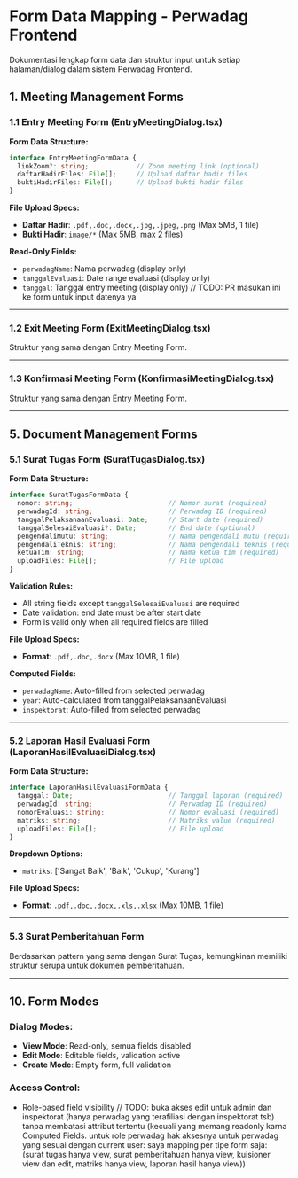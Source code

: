 # Form Data Mapping - Perwadag Frontend

Dokumentasi lengkap form data dan struktur input untuk setiap halaman/dialog dalam sistem Perwadag Frontend.


## 1. Meeting Management Forms

### 1.1 Entry Meeting Form (EntryMeetingDialog.tsx)

**Form Data Structure:**

```typescript
interface EntryMeetingFormData {
  linkZoom?: string;            // Zoom meeting link (optional)
  daftarHadirFiles: File[];     // Upload daftar hadir files
  buktiHadirFiles: File[];      // Upload bukti hadir files
}
```

**File Upload Specs:**
- **Daftar Hadir**: `.pdf,.doc,.docx,.jpg,.jpeg,.png` (Max 5MB, 1 file)
- **Bukti Hadir**: `image/*` (Max 5MB, max 2 files)

**Read-Only Fields:**
- `perwadagName`: Nama perwadag (display only)
- `tanggalEvaluasi`: Date range evaluasi (display only)
- `tanggal`: Tanggal entry meeting (display only) // TODO: PR masukan ini ke form untuk input datenya ya

---

### 1.2 Exit Meeting Form (ExitMeetingDialog.tsx)

Struktur yang sama dengan Entry Meeting Form.

---

### 1.3 Konfirmasi Meeting Form (KonfirmasiMeetingDialog.tsx)

Struktur yang sama dengan Entry Meeting Form.

---

## 5. Document Management Forms

### 5.1 Surat Tugas Form (SuratTugasDialog.tsx)

**Form Data Structure:**

```typescript
interface SuratTugasFormData {
  nomor: string;                        // Nomor surat (required)
  perwadagId: string;                   // Perwadag ID (required)
  tanggalPelaksanaanEvaluasi: Date;     // Start date (required)
  tanggalSelesaiEvaluasi?: Date;        // End date (optional)
  pengendaliMutu: string;               // Nama pengendali mutu (required)
  pengendaliTeknis: string;             // Nama pengendali teknis (required)
  ketuaTim: string;                     // Nama ketua tim (required)
  uploadFiles: File[];                  // File upload
}
```

**Validation Rules:**
- All string fields except `tanggalSelesaiEvaluasi` are required
- Date validation: end date must be after start date
- Form is valid only when all required fields are filled

**File Upload Specs:**
- **Format**: `.pdf,.doc,.docx` (Max 10MB, 1 file)

**Computed Fields:**
- `perwadagName`: Auto-filled from selected perwadag
- `year`: Auto-calculated from tanggalPelaksanaanEvaluasi
- `inspektorat`: Auto-filled from selected perwadag

---

### 5.2 Laporan Hasil Evaluasi Form (LaporanHasilEvaluasiDialog.tsx)

**Form Data Structure:**

```typescript
interface LaporanHasilEvaluasiFormData {
  tanggal: Date;                        // Tanggal laporan (required)
  perwadagId: string;                   // Perwadag ID (required)
  nomorEvaluasi: string;                // Nomor evaluasi (required)
  matriks: string;                      // Matriks value (required)
  uploadFiles: File[];                  // File upload
}
```

**Dropdown Options:**
- `matriks`: ['Sangat Baik', 'Baik', 'Cukup', 'Kurang']

**File Upload Specs:**
- **Format**: `.pdf,.doc,.docx,.xls,.xlsx` (Max 10MB, 1 file)

---

### 5.3 Surat Pemberitahuan Form

Berdasarkan pattern yang sama dengan Surat Tugas, kemungkinan memiliki struktur serupa untuk dokumen pemberitahuan.

---


## 10. Form Modes

### Dialog Modes:
- **View Mode**: Read-only, semua fields disabled
- **Edit Mode**: Editable fields, validation active
- **Create Mode**: Empty form, full validation

### Access Control:
- Role-based field visibility // TODO: buka akses edit untuk admin dan inspektorat (hanya perwadag yang terafiliasi dengan inspektorat tsb) tanpa membatasi attribut tertentu (kecuali yang memang readonly karna Computed Fields. untuk role perwadag hak aksesnya untuk perwadag yang sesuai dengan current user: saya mapping per tipe form saja: (surat tugas hanya view, surat pemberitahuan hanya view, kuisioner view dan edit, matriks hanya view, laporan hasil hanya view))